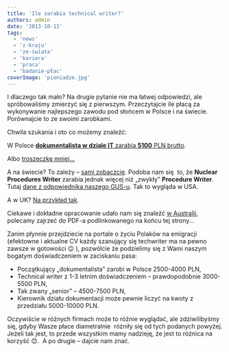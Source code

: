 ```yaml
---
title: 'Ile zarabia technical writer?'
authors: admin
date: '2013-10-13'
tags:
  - 'news'
  - 'z-kraju'
  - 'ze-świata'
  - 'kariera'
  - 'praca'
  - 'badanie-płac'
coverImage: 'pieniadze.jpg'
---
```


I dlaczego tak mało? Na drugie pytanie nie ma łatwej odpowiedzi, ale
spróbowaliśmy zmierzyć się z pierwszym. Przeczytajcie ile płacą za wykonywanie
najlepszego zawodu pod słońcem w Polsce i na świecie. Porównajcie to ze swoimi
zarobkami.

<!--truncate-->

Chwila szukania i oto co możemy znaleźć:

W Polsce
[**dokumentalista w dziale IT** zarabia **5100** PLN brutto](http://www.moja-pensja.pl/zarobki/1192,ile-zarabia-Dokumentalista-w-dziale-IT).

Albo [troszeczkę mniej...](http://www.wynagrodzenia.pl/moja_placa.php?s=329)

A na świecie? To zależy –
[sami zobaczcie](http://www.indeed.com/salary/Technical-Writer.html). Podoba nam
się  to, że **Nuclear Procedures Writer** zarabia jednak więcej niż „zwykły”
**Procedure Writer**. Tutaj
[dane z odpowiednika naszego GUS-u](http://www.bls.gov/oes/current/oes273042.htm).
Tak to wygląda w USA.

A w UK?
[Na przykład tak](http://www.payscale.com/salaries/c4bcca41/Technical-Writer-UK-Salary).

Ciekawe i dokładne opracowanie udało nam się znaleźć
[w Australii](http://www.techwriter.com.au/news/survey.htm), polecamy zajrzeć do
PDF-a podlinkowanego na końcu tej strony...

Zanim płynnie przejdziecie na portale o życiu Polaków na emigracji (efektowne i
aktualne CV każdy szanujący się techwriter ma na pewno zawsze w gotowości 😉 ),
pozwólcie że podzielimy się z Wami naszym bogatym doświadczeniem w zaciskaniu
pasa:

- Początkujący „dokumentalista” zarobi w Polsce 2500-4000 PLN,
- Technical writer z 1-3 letnim doświadczeniem – prawdopodobnie 3000-5500 PLN,
- Tak zwany „senior” – 4500-7500 PLN,
- Kierownik działu dokumentacji może pewnie liczyć na kwoty z przedziału
  5000-10000 PLN.

Oczywiście w różnych firmach może to różnie wyglądać, ale zdziwilibyśmy się,
gdyby Wasze płace diametralnie  różniły się od tych podanych powyżej. Jeżeli tak
jest, to przede wszystkim mamy nadzieję, że jest to różnica na korzyść 😊.  A po
drugie – dajcie nam znać.
